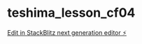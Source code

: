 # teshima_lesson_cf04

[Edit in StackBlitz next generation editor ⚡️](https://stackblitz.com/~/github.com/ukkalin/teshima_lesson_cf04)